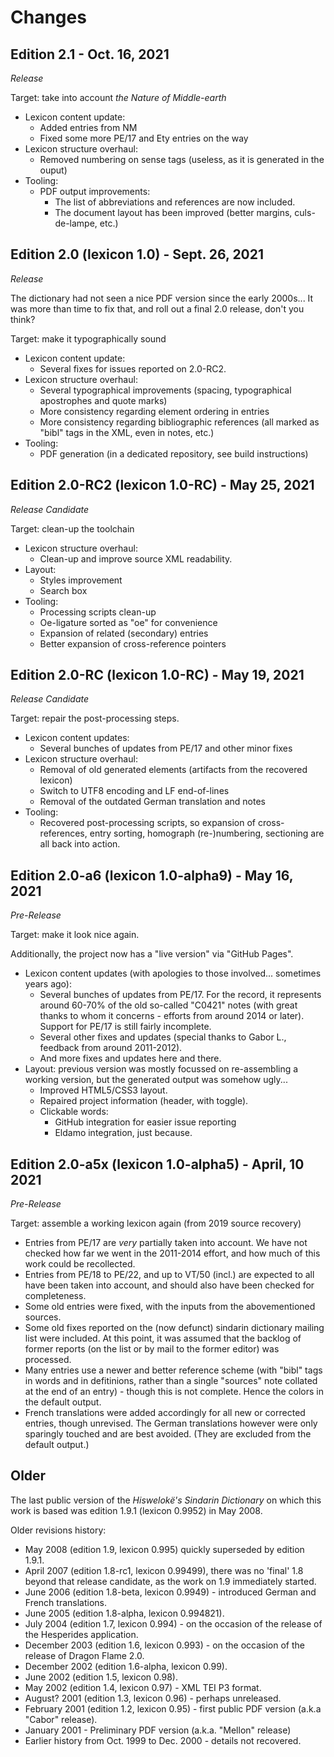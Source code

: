 # Changes

## Edition 2.1 - Oct. 16, 2021

_Release_ 

Target: take into account _the Nature of Middle-earth_

- Lexicon content update:
  - Added entries from NM
  - Fixed some more PE/17 and Ety entries on the way
- Lexicon structure overhaul:
  - Removed numbering on sense tags (useless, as it is generated in the ouput)
- Tooling:
  - PDF output improvements:
    - The list of abbreviations and references are now included.
    - The document layout has been improved (better margins, culs-de-lampe, etc.)

## Edition 2.0 (lexicon 1.0) - Sept. 26, 2021

_Release_

The dictionary had not seen a nice PDF version since the early 2000s... It was more
than time to fix that, and roll out a final 2.0 release, don't you think?

Target: make it typographically sound

- Lexicon content update:
  - Several fixes for issues reported on 2.0-RC2.
- Lexicon structure overhaul:
  - Several typographical improvements (spacing, typographical apostrophes and quote marks)
  - More consistency regarding element ordering in entries
  - More consistency regarding bibliographic references (all marked as "bibl" tags in the XML, even in notes, etc.)
- Tooling:
  - PDF generation (in a dedicated repository, see build instructions)

## Edition 2.0-RC2 (lexicon 1.0-RC) - May 25, 2021

_Release Candidate_

Target: clean-up the toolchain

- Lexicon structure overhaul:
  - Clean-up and improve source XML readability.
- Layout:
  - Styles improvement
  - Search box
- Tooling:
  - Processing scripts clean-up
  - Oe-ligature sorted as "oe" for convenience
  - Expansion of related (secondary) entries
  - Better expansion of cross-reference pointers

## Edition 2.0-RC (lexicon 1.0-RC) - May 19, 2021

_Release Candidate_

Target: repair the post-processing steps.

- Lexicon content updates:
  - Several bunches of updates from PE/17 and other minor fixes
- Lexicon structure overhaul:
  - Removal of old generated elements (artifacts from the recovered lexicon)
  - Switch to UTF8 encoding and LF end-of-lines
  - Removal of the outdated German translation and notes
- Tooling:
  - Recovered post-processing scripts, so expansion of cross-references,
    entry sorting, homograph (re-)numbering, sectioning are all back into
    action.

## Edition 2.0-a6 (lexicon 1.0-alpha9) - May 16, 2021

_Pre-Release_

Target: make it look nice again.

Additionally, the project now has a "live version" via "GitHub Pages".

- Lexicon content updates (with apologies to those involved... sometimes years ago):
  - Several bunches of updates from PE/17.
    For the record, it represents around 60-70% of the old so-called "C0421" notes (with great thanks
    to whom it concerns - efforts from around 2014 or later).
    Support for PE/17 is still fairly incomplete.
  - Several other fixes and updates (special thanks to Gabor L., feedback from around 2011-2012).
  - And more fixes and updates here and there.
- Layout: previous version was mostly focussed on re-assembling a working version, but the generated output was somehow ugly...
  - Improved HTML5/CSS3 layout.
  - Repaired project information (header, with toggle).
  - Clickable words:
    - GitHub integration for easier issue reporting
    - Eldamo integration, just because.

## Edition 2.0-a5x (lexicon 1.0-alpha5) - April, 10 2021

_Pre-Release_

Target: assemble a working lexicon again (from 2019 source recovery)

- Entries from PE/17 are *very* partially taken into account.
  We have not checked how far we went in the 2011-2014 effort, and how much of this work could be recollected.
- Entries from PE/18 to PE/22, and up to VT/50 (incl.) are expected to all have been taken into account, and should also have been checked for completeness.
- Some old entries were fixed, with the inputs from the abovementioned sources.
- Some old fixes reported on the (now defunct) sindarin dictionary mailing list were included.
  At this point, it was assumed that the backlog of former reports (on the list or by mail to the former editor) was processed.
- Many entries use a newer and better reference scheme (with "bibl" tags in words and in defitinions, rather than a single "sources" note
  collated at the end of an entry) - though this is not complete. Hence the colors in the default output.
- French translations were added accordingly for all new or corrected entries, though unrevised. 
  The German translations however were only sparingly touched and are best avoided. (They are excluded from the default output.)

## Older

The last public version of the _Hiswelokë's Sindarin Dictionary_ on which this work is based was edition 1.9.1 (lexicon 0.9952) in May 2008.

Older revisions history:
- May 2008 (edition 1.9, lexicon 0.995) quickly superseded by edition 1.9.1.
- April 2007 (edition 1.8-rc1, lexicon 0.99499), there was no 'final' 1.8 beyond that release candidate, as the work on 1.9 immediately started.
- June 2006 (edition 1.8-beta, lexicon 0.9949) - introduced German and French translations.
- June 2005 (edition 1.8-alpha, lexicon 0.994821).
- July 2004 (edition 1.7, lexicon 0.994) - on the occasion of the release of the Hesperides application.
- December 2003 (edition 1.6, lexicon 0.993) - on the occasion of the release of Dragon Flame 2.0.
- December 2002 (edition 1.6-alpha, lexicon 0.99).
- June 2002 (edition 1.5, lexicon 0.98).
- May 2002 (edition 1.4, lexicon 0.97) - XML TEI P3 format.
- August? 2001 (edition 1.3, lexicon 0.96) - perhaps unreleased.
- February 2001 (edition 1.2, lexicon 0.95) - first public PDF version (a.k.a "Cabor" release).
- January 2001 - Preliminary PDF version (a.k.a. "Mellon" release)
- Earlier history from Oct. 1999 to Dec. 2000 - details not recovered.
